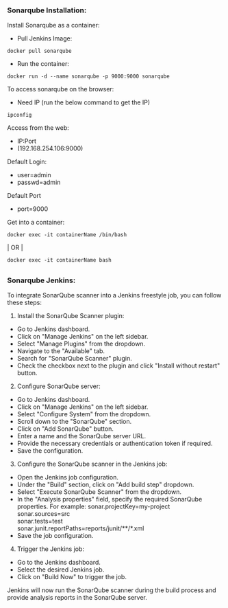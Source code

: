 ### Sonarqube Installation: 
Install Sonarqube as a container: 
- Pull Jenkins Image:
```
docker pull sonarqube 
```
- Run the container:
``` 
docker run -d --name sonarqube -p 9000:9000 sonarqube 
```
To access sonarqube on the browser:
- Need IP (run the below command to get the IP) 
```
ipconfig
``` 
Access from the web:
- IP:Port
- (192.168.254.106:9000)

Default Login:
- user=admin 
- passwd=admin 

Default Port 
- port=9000

Get into a container: 
```
docker exec -it containerName /bin/bash
```

| OR |

```
docker exec -it containerName bash
```

##
### Sonarqube Jenkins: 
To integrate SonarQube scanner into a Jenkins freestyle job, you can follow these steps:

1. Install the SonarQube Scanner plugin:

- Go to Jenkins dashboard.
- Click on "Manage Jenkins" on the left sidebar.
- Select "Manage Plugins" from the dropdown.
- Navigate to the "Available" tab.
- Search for "SonarQube Scanner" plugin.
- Check the checkbox next to the plugin and click "Install without restart" button.

2. Configure SonarQube server:

- Go to Jenkins dashboard.
- Click on "Manage Jenkins" on the left sidebar.
- Select "Configure System" from the dropdown.
- Scroll down to the "SonarQube" section.
- Click on "Add SonarQube" button.
- Enter a name and the SonarQube server URL.
- Provide the necessary credentials or authentication token if required.
- Save the configuration.

3. Configure the SonarQube scanner in the Jenkins job:

- Open the Jenkins job configuration.
- Under the "Build" section, click on "Add build step" dropdown.
- Select "Execute SonarQube Scanner" from the dropdown.
- In the "Analysis properties" field, specify the required SonarQube properties. For example:
    sonar.projectKey=my-project <br>
    sonar.sources=src <br>
    sonar.tests=test <br>
    sonar.junit.reportPaths=reports/junit/**/*.xml <br> 
- Save the job configuration.


4. Trigger the Jenkins job:
- Go to the Jenkins dashboard.
- Select the desired Jenkins job.
- Click on "Build Now" to trigger the job.

Jenkins will now run the SonarQube scanner during the build process and provide analysis reports in the SonarQube server.
##